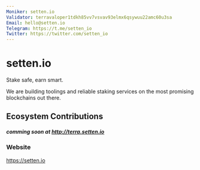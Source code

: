 ```yaml
---
Moniker: setten.io
Validator: terravaloper1tdkh85vv7vsvav93elmx6qsywuu22amc60u3sa
Email: hello@setten.io
Telegram: https://t.me/setten_io
Twitter: https://twitter.com/setten_io
---
```


# setten.io

Stake safe, earn smart.

We are building toolings and reliable staking services on the most promising blockchains out there.

## Ecosystem Contributions

##### comming soon at http://terra.setten.io

### Website

https://setten.io
